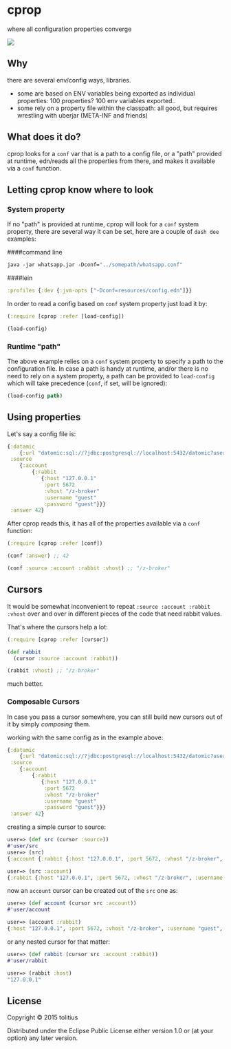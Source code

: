 # cprop

where all configuration properties converge

![](https://clojars.org/cprop/latest-version.svg)

## Why

there are several env/config ways, libraries. 

* some are based on ENV variables being exported as individual properties: 100 properties? 100 env variables exported.. 
* some rely on a property file within the classpath: all good, but requires wrestling with uberjar (META-INF and friends)

## What does it do?

cprop looks for a `conf` var that is a path to a config file, or a "path" provided at runtime, edn/reads all the properties from there, and makes it available via a `conf` function.

## Letting cprop know where to look

### System property

If no "path" is provided at runtime, cprop will look for a `conf` system property, there are several way it can be set, here are a couple of `dash dee` examples:

####command line

```clojure
java -jar whatsapp.jar -Dconf="../somepath/whatsapp.conf"
```

####lein

```clojure
:profiles {:dev {:jvm-opts ["-Dconf=resources/config.edn"]}}
```

In order to read a config based on `conf` system property just load it by:

```clojure
(:require [cprop :refer [load-config])

(load-config)
```

### Runtime "path"

The above example relies on a `conf` system property to specify a path to the configuration file. In case a path is handy at runtime, and/or there is no need to rely on a system property, a path can be provided to `load-config` which will take precedence (`conf`, if set, will be ignored):

```clojure
(load-config path)
```

## Using properties

Let's say a config file is:

```clojure
{:datamic 
    {:url "datomic:sql://?jdbc:postgresql://localhost:5432/datomic?user=datomic&password=datomic"}
 :source
    {:account
        {:rabbit
           {:host "127.0.0.1"
            :port 5672
            :vhost "/z-broker"
            :username "guest"
            :password "guest"}}}
 :answer 42}
```

After cprop reads this, it has all of the properties available via a `conf` function:

```clojure
(:require [cprop :refer [conf])
```
```clojure
(conf :answer) ;; 42

(conf :source :account :rabbit :vhost) ;; "/z-broker"
```

## Cursors

It would be somewhat inconvenient to repeat `:source :account :rabbit :vhost` over and over in different pieces of the code that need rabbit values.

That's where the cursors help a lot:

```clojure
(:require [cprop :refer [cursor])
```
```clojure
(def rabbit 
  (cursor :source :account :rabbit))

(rabbit :vhost) ;; "/z-broker"
```

much better.

### Composable Cursors

In case you pass a cursor somewhere, you can still build new cursors out of it by simply _composing_ them.

working with the same config as in the example above:

```clojure
{:datamic 
    {:url "datomic:sql://?jdbc:postgresql://localhost:5432/datomic?user=datomic&password=datomic"}
 :source
    {:account
        {:rabbit
           {:host "127.0.0.1"
            :port 5672
            :vhost "/z-broker"
            :username "guest"
            :password "guest"}}}
 :answer 42}
```

creating a simple cursor to source:

```clojure
user=> (def src (cursor :source))
#'user/src
user=> (src)
{:account {:rabbit {:host "127.0.0.1", :port 5672, :vhost "/z-broker", :username "guest", :password "guest"}}}

user=> (src :account)
{:rabbit {:host "127.0.0.1", :port 5672, :vhost "/z-broker", :username "guest", :password "guest"}}
```

now an `account` cursor can be created out of the `src` one as:

```clojure
user=> (def account (cursor src :account))
#'user/account

user=> (account :rabbit)
{:host "127.0.0.1", :port 5672, :vhost "/z-broker", :username "guest", :password "guest"}
```

or any nested cursor for that matter:

```clojure
user=> (def rabbit (cursor src :account :rabbit))
#'user/rabbit

user=> (rabbit :host)
"127.0.0.1"
```

## License

Copyright © 2015 tolitius

Distributed under the Eclipse Public License either version 1.0 or (at
your option) any later version.
